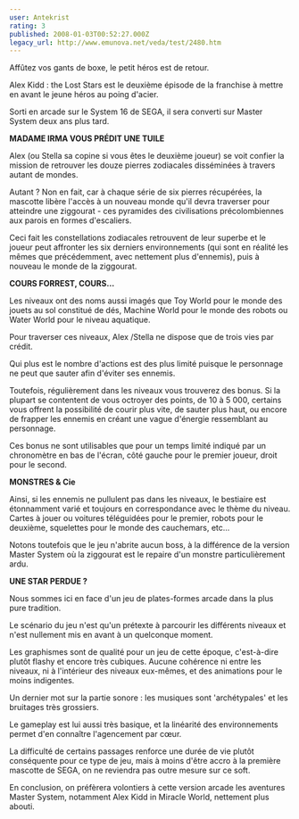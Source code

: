 ```yaml
---
user: Antekrist
rating: 3
published: 2008-01-03T00:52:27.000Z
legacy_url: http://www.emunova.net/veda/test/2480.htm
---
```

Affûtez vos gants de boxe, le petit héros est de retour.  

Alex Kidd : the Lost Stars est le deuxième épisode de la franchise à mettre en avant le jeune héros au poing d'acier.  

Sorti en arcade sur le System 16 de SEGA, il sera converti sur Master System deux ans plus tard.  

  

**MADAME IRMA VOUS PRÉDIT UNE TUILE**  

Alex (ou Stella sa copine si vous êtes le deuxième joueur) se voit confier la mission de retrouver les douze pierres zodiacales disséminées à travers autant de mondes.  

Autant ? Non en fait, car à chaque série de six pierres récupérées, la mascotte libère l'accès à un nouveau monde qu'il devra traverser pour atteindre une ziggourat - ces pyramides des civilisations précolombiennes aux parois en formes d'escaliers.  

Ceci fait les constellations zodiacales retrouvent de leur superbe et le joueur peut affronter les six derniers environnements (qui sont en réalité les mêmes que précédemment, avec nettement plus d'ennemis), puis à nouveau le monde de la ziggourat.  

  

**COURS FORREST, COURS...**  

Les niveaux ont des noms aussi imagés que Toy World pour le monde des jouets au sol constitué de dés, Machine World pour le monde des robots ou Water World pour le niveau aquatique.  

Pour traverser ces niveaux, Alex /Stella ne dispose que de trois vies par crédit.  

Qui plus est le nombre d'actions est des plus limité puisque le personnage ne peut que sauter afin d'éviter ses ennemis.  

Toutefois, régulièrement dans les niveaux vous trouverez des bonus. Si la plupart se contentent de vous octroyer des points, de 10 à 5 000, certains vous offrent la possibilité de courir plus vite, de sauter plus haut, ou encore de frapper les ennemis en créant une vague d'énergie ressemblant au personnage.  

Ces bonus ne sont utilisables que pour un temps limité indiqué par un chronomètre en bas de l'écran, côté gauche pour le premier joueur, droit pour le second.  

  

**MONSTRES & Cie**  

Ainsi, si les ennemis ne pullulent pas dans les niveaux, le bestiaire est étonnamment varié et toujours en correspondance avec le thème du niveau. Cartes à jouer ou voitures téléguidées pour le premier, robots pour le deuxième, squelettes pour le monde des cauchemars, etc...  

Notons toutefois que le jeu n'abrite aucun boss, à la différence de la version Master System où la ziggourat est le repaire d'un monstre particulièrement ardu.  

  

**UNE STAR PERDUE ?**  

Nous sommes ici en face d'un jeu de plates-formes arcade dans la plus pure tradition.  

Le scénario du jeu n'est qu'un prétexte à parcourir les différents niveaux et n'est nullement mis en avant à un quelconque moment.  

Les graphismes sont de qualité pour un jeu de cette époque, c'est-à-dire plutôt flashy et encore très cubiques. Aucune cohérence ni entre les niveaux, ni à l'intérieur des niveaux eux-mêmes, et des animations pour le moins indigentes.   

Un dernier mot sur la partie sonore : les musiques sont 'archétypales' et les bruitages très grossiers.  

Le gameplay est lui aussi très basique, et la linéarité des environnements permet d'en connaître l'agencement par cœur.  

La difficulté de certains passages renforce une durée de vie plutôt conséquente pour ce type de jeu, mais à moins d'être accro à la première mascotte de SEGA, on ne reviendra pas outre mesure sur ce soft.  

  

En conclusion, on préfèrera volontiers à cette version arcade les aventures Master System, notamment Alex Kidd in Miracle World, nettement plus abouti.